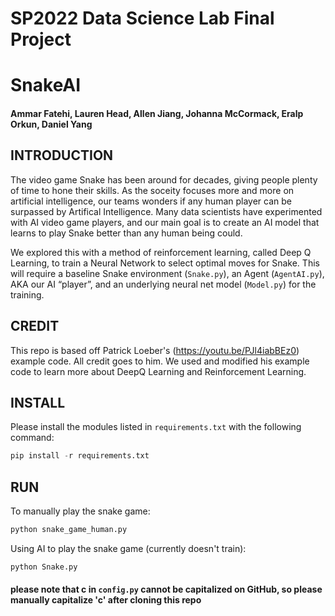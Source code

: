 # SP2022 Data Science Lab Final Project

# SnakeAI 
#### Ammar Fatehi, Lauren Head, Allen Jiang, Johanna McCormack, Eralp Orkun, Daniel Yang

## INTRODUCTION
The video game Snake has been around for decades, giving people plenty of time to hone their skills. As the soceity focuses more and more on artificial intelligence, our teams wonders if any human player can be surpassed by Artifical Intelligence. Many data scientists have experimented with AI video game players, and our main goal is to create an AI model that learns to play Snake better than any human being could. 

We explored this with a method of reinforcement learning, called Deep Q Learning, to train a Neural Network to select optimal moves for Snake. This will require a baseline Snake environment (`Snake.py`), an Agent (`AgentAI.py`), AKA our AI “player”, and an underlying neural net model (`Model.py`) for the training.

## CREDIT
This repo is based off Patrick Loeber's (https://youtu.be/PJl4iabBEz0) example code. All credit goes to him. We used and modified his example code to learn more about DeepQ Learning and Reinforcement Learning. 

## INSTALL
Please install the modules listed in `requirements.txt` with the following command:
```python
pip install -r requirements.txt
```
## RUN
To manually play the snake game:
```python
python snake_game_human.py
```

Using AI to play the snake game (currently doesn't train):
```python
python Snake.py
```
#### please note that c in `config.py` cannot be capitalized on GitHub, so please manually capitalize 'c' after cloning this repo
